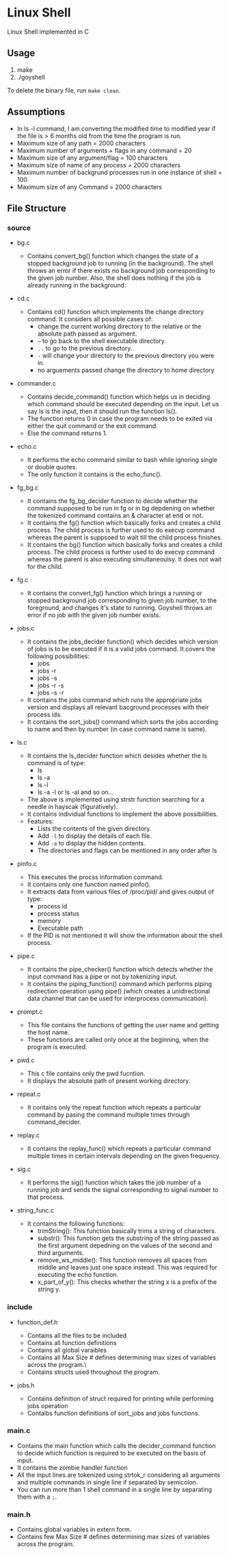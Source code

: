 # Linux Shell

Linux Shell implemented in C

## Usage

1. make
2. ./goyshell

To delete the binary file, run `make clean`.

## Assumptions

* In ls -l command, I am converting the modified time to modified year if the file is > 6 months old from the time the program is run.
* Maximum size of any path = 2000 characters
* Maximum number of arguments + flags in any command = 20
* Maximum size of any argument/flag = 100 characters
* Maximum size of name of any process = 2000 characters
* Maximum number of backgrund processes run in one instance of shell = 100
* Maximum size of any Command = 2000 characters

## File Structure

### source

* bg.c
  * Contains convert_bg() function which changes the state of a stopped background job to running (in the background). The shell throws an error if there exists no background job corresponding to the given job number. Also, the shell does nothing if the job is already running in the background.  

* cd.c
  * Contains cd() function which implements the change directory command. It considers all possible cases of:
    * change the current working directory to the relative or the absolute path passed as argument.
    * `~` to go back to the shell executable directory.
    * `..` to go to the previous directory.
    * `-` will change your directory to the previous directory you were in.
    * no arguements passed change the directory to home directory

* commander.c
  * Contains decide_command() function which helps us in deciding which command should be executed depending on the input. Let us say ls is the input, then it should run the function ls().
  * The function returns 0 in case the program needs to be exited via either the quit command or the exit command.
  * Else the command returns 1.

* echo.c
  * It performs the echo command similar to bash while ignoring single or double quotes.
  * The only function it contains is the echo_func().

* fg_bg.c
  * It contains the fg_bg_decider function to decide whether the command supposed to be run in fg or in bg depdening on whether the tokenized command contains an & character at end or not.
  * It contains the fg() function which basically forks and creates a child process. The child process is further used to do execvp command whereas the parent is suppsoed to wait till the child process finishes.
  * It contains the bg() function which basically forks and creates a child process. The child process is further used to do execvp command whereas the parent is also executing simultaneoulsy. It does not wait for the child.

* fg.c
  * It contains the convert_fg() function which brings a running or stopped background job corresponding to given job number, to the foreground, and changes it's state to running. Goyshell throws an error if no job with the given job number exists.

* jobs.c
  * It contains the jobs_decider function() which decides which version of jobs is to be executed if it is a valid jobs command. It covers the following possibilities:
    * jobs
    * jobs -r
    * jobs -s
    * jobs -r -s
    * jobs -s -r
  * It contains the jobs command which runs the appropriate jobs version and displays all relevant bacground processes with their process ids.
  * It contains the sort_jobs() command which sorts the jobs according to name and then by number (in case command name is same).

* ls.c
  * It contains the ls_decider function which desides whether the ls command is of type:
    * ls
    * ls -a
    * ls -l
    * ls -a -l or ls -al and so on...
  * The above is implemented using strstr function searching for a needle in hayscak (figuratively).
  * It contains individual functions to implement the above possibilities.  
  * Features:
    * Lists the contents of the given directory.
    * Add `-l` to display the details of each file.
    * Add `-a` to display the hidden contents.
    * The directories and flags can be mentioned in any order after ls

* pinfo.c
  * This executes the procss information command.
  * It contains only one function named pinfo().
  * It extracts data from various files of /proc/pid/ and gives output of type:
    * process id
    * process status
    * memory
    * Executable path
  * If the PID is not mentioned it will show the information about the shell process.

* pipe.c
  * It contains the pipe_checker() function which detects whether the input command has a pipe or not by tokenizing input.
  * It contains the piping_function() command which performs piping redirection operation using pipe() (which creates a unidirectional data channel that can be used for interprocess communication).

* prompt.c
  * This file contains the functions of getting the user name and getting the host name.
  * These functions are called only once at the beginning, when the program is executed.
  
* pwd.c
  * This c file contains only the pwd fucntion.
  * It displays the absolute path of present working directory.

* repeat.c
  * It contains only the repeat function which repeats a particular command by pasing the command multiple times through command_decider.

* replay.c
  * It contains the replay_func() which repeats a particular command multiple times in certain intervals depending on the given frequency.

* sig.c
  * It performs the sig() function which takes the job number of a running job and sends the signal corresponding to signal number to that process.

* string_func.c
  * It contains the following functions:
    * trimString(): This function basically trims a string of characters.
    * substr(): This function gets the substring of the string passed as the first argument depedning on the values of the second and third arguments.
    * remove_ws_middle(): This function removes all spaces from middle and leaves just one space instead. This was required for executing the echo function.
    * x_part_of_y(): This checks whether the string x is a prefix of the string y.

### include

* function_def.h
  * Contains all the files to be included
  * Contains all function definitions
  * Contains all global varaibles
  * Contains all Max Size # defines determining max sizes of variables across the program.\
  * Contains structs used throughout the program.

* jobs.h
  * Contains definition of struct required for printing while performing jobs operation
  * Contaibs function definitions of sort_jobs and jobs functions.

### main.c

* Contains the main function which calls the decider_command function to decide which function is required to be executed on the basis of input.
* It contains the zombie handler function
* All the input lines are tokenized using strtok_r considering all arguments and multiple commands in single line if separated by semicolon.
* You can run more than 1 shell command in  a single line by separating them with a `;`.

### main.h

* Contains global variables in extern form.
* Contains few Max Size # defines determining max sizes of variables across the program.

